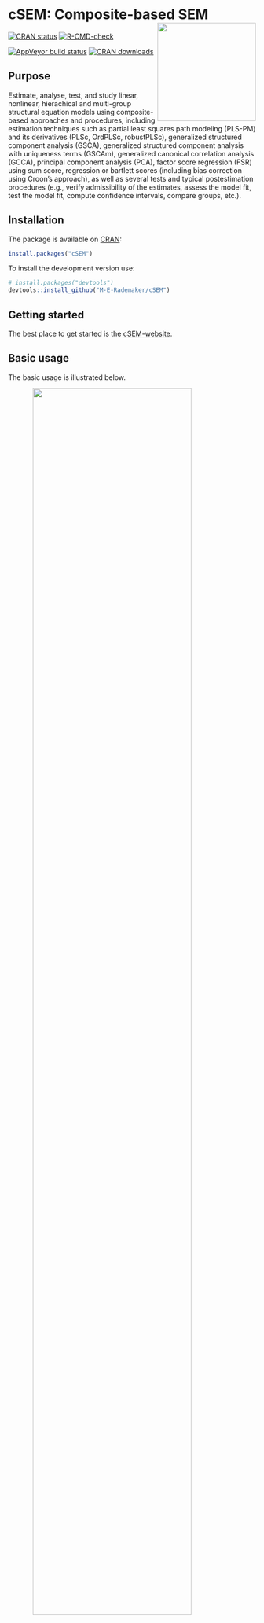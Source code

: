 
<!-- README.md is generated from README.Rmd. Please edit that file -->

# cSEM: Composite-based SEM <img src='man/figures/cSEMsticker.svg' align="right" height="200" /></a>

[![CRAN
status](https://www.r-pkg.org/badges/version/cSEM)](https://cran.r-project.org/package=cSEM)
[![R-CMD-check](https://github.com/M-E-Rademaker/cSEM/workflows/R-CMD-check/badge.svg)](https://github.com/M-E-Rademaker/cSEM/actions)
<!-- [![Build Status](https://travis-ci.com/M-E-Rademaker/cSEM.svg?branch=master)](https://travis-ci.com/M-E-Rademaker/cSEM) -->
[![AppVeyor build
status](https://ci.appveyor.com/api/projects/status/github/M-E-Rademaker/cSEM?branch=master&svg=true)](https://ci.appveyor.com/project/M-E-Rademaker/csem)
[![CRAN
downloads](https://cranlogs.r-pkg.org/badges/cSEM)](https://cran.r-project.org/package=cSEM)
<!-- WARNING: THIS IS WORK IN PROGRESS. BREAKING CHANGES TO THE API ARE VERY LIKELY.  -->
<!--          Use the package with caution and please report bugs to [the package developers](mailto:manuel.rademaker@uni-wuerzburg.de;f.schuberth@utwente.nl).  -->
<!--          The first stable relase will be version 0.0.1, most likely towards the end -->
<!--          of 2019. -->

## Purpose

Estimate, analyse, test, and study linear, nonlinear, hierachical and
multi-group structural equation models using composite-based approaches
and procedures, including estimation techniques such as partial least
squares path modeling (PLS-PM) and its derivatives (PLSc, OrdPLSc,
robustPLSc), generalized structured component analysis (GSCA),
generalized structured component analysis with uniqueness terms (GSCAm),
generalized canonical correlation analysis (GCCA), principal component
analysis (PCA), factor score regression (FSR) using sum score,
regression or bartlett scores (including bias correction using Croon’s
approach), as well as several tests and typical postestimation
procedures (e.g., verify admissibility of the estimates, assess the
model fit, test the model fit, compute confidence intervals, compare
groups, etc.).

## Installation

The package is available on [CRAN](https://cran.r-project.org/):

``` r
install.packages("cSEM")
```

To install the development version use:

``` r
# install.packages("devtools")
devtools::install_github("M-E-Rademaker/cSEM")
```

## Getting started

The best place to get started is the
[cSEM-website](https://m-e-rademaker.github.io/cSEM/).

<!-- ## Philosophy -->

<!-- - First and foremost: `cSEM` has a user-centered design!. "User-centered" mainly  -->

<!--   boils down to: `cSEM` is easy, i.e. intuitive to use by non-R experts!  -->

<!-- - Modern in a sense that the package integrates modern developments within  -->

<!--   the R community. This mainly includes ideas/recommendations/design choices that -->

<!--   fead into the packages of the [tidyverse](https://github.com/tidyverse/tidyverse). -->

<!-- - State of the art in a sense that we seek to quickly implement recent methodological -->

<!--   developments in composite-based SEM.  -->

## Basic usage

The basic usage is illustrated below.

<img src="man/figures/api.png" width="80%" style="display: block; margin: auto;" />

Usully, using `cSEM` is the same 3 step procedure:

> 1.  Pick a dataset and specify a model using [lavaan
>     syntax](http://lavaan.ugent.be/tutorial/syntax1.html)
> 2.  Use `csem()`
> 3.  Apply one of the postestimation functions listed below on the
>     resulting object.

## Postestimation functions

There are five major postestimation verbs, three test family functions
and four do-family of function:

  - `assess()` : assess the model using common quality criteria
  - `infer()` : calculate common inferencial quantities (e.g., standard
    errors, confidence intervals)
  - `predict()` : predict endogenous indicator values
  - `summarize()` : summarize the results
  - `verify()` : verify admissibility of the estimates

Tests are performed by using the test family of functions. Currently,
the following tests are implemented:

  - `testOMF()` : performs a test for overall model fit
  - `testMICOM()` : performs a test for composite measurement invariance
  - `testMGD()` : performs several tests to assess multi-group
    differences
  - `testHausman()` : performs the regression-based Hausman test to test
    for endogeneity

Other miscellaneous postestimation functions belong do the do-family of
functions. Currently, three do functions are implemented:

  - `doIPMA()`: performs an importance-performance matrix analysis
  - `doNonlinearEffectsAnalysis()`: performs a nonlinear effects
    analysis such as floodlight and surface analysis
  - `doRedundancyAnalysis()`: performs a redundancy analysis

All functions require a `cSEMResults` object.

## Example

Models are defined using [lavaan
syntax](http://lavaan.ugent.be/tutorial/syntax1.html) with some slight
modifications (see the [Specifying a
model](https://m-e-rademaker.github.io/cSEM/articles/cSEM.html#using-csem)
section on the [cSEM-website](https://m-e-rademaker.github.io/cSEM/)).
For illustration we use the build-in and well-known `satisfaction`
dataset.

``` r
require(cSEM)
    
## Note: The operator "<~" tells cSEM that the construct to its left is modelled
##       as a composite.
##       The operator "=~" tells cSEM that the construct to its left is modelled
##       as a common factor.
##       The operator "~" tells cSEM which are the dependent (left-hand side) and
##       independent variables (right-hand side).
    
model <- "
# Structural model
EXPE ~ IMAG
QUAL ~ EXPE
VAL  ~ EXPE + QUAL
SAT  ~ IMAG + EXPE + QUAL + VAL 
LOY  ~ IMAG + SAT

# Composite model
IMAG <~ imag1 + imag2 + imag3
EXPE <~ expe1 + expe2 + expe3 
QUAL <~ qual1 + qual2 + qual3 + qual4 + qual5
VAL  <~ val1  + val2  + val3

# Reflective measurement model
SAT  =~ sat1  + sat2  + sat3  + sat4
LOY  =~ loy1  + loy2  + loy3  + loy4
"
```

The estimation is conducted using the `csem()` function.

``` r
# Estimate using defaults
res <- csem(.data = satisfaction, .model = model)
res
```

    ## ________________________________________________________________________________
    ## ----------------------------------- Overview -----------------------------------
    ## 
    ## Estimation was successful.
    ## 
    ## The result is a list of class cSEMResults with list elements:
    ## 
    ##  - Estimates
    ##  - Information
    ## 
    ## To get an overview or help type:
    ## 
    ##  - ?cSEMResults
    ##  - str(<object-name>)
    ##  - listviewer::jsondedit(<object-name>, mode = 'view')
    ## 
    ## If you wish to access the list elements directly type e.g. 
    ## 
    ##  - <object-name>$Estimates
    ## 
    ## Available postestimation commands:
    ## 
    ##  - assess(<object-name>)
    ##  - infer(<object-name)
    ##  - predict(<object-name>)
    ##  - summarize(<object-name>)
    ##  - verify(<object-name>)
    ## ________________________________________________________________________________

This is equal to:

``` r
csem(
   .data                        = satisfaction,
   .model                       = model,
   .approach_cor_robust         = "none",
   .approach_nl                 = "sequential",
   .approach_paths              = "OLS",
   .approach_weights            = "PLS-PM",
   .conv_criterion              = "diff_absolute",
   .disattenuate                = TRUE,
   .dominant_indicators         = NULL,
   .estimate_structural         = TRUE,
   .id                          = NULL,
   .iter_max                    = 100,
   .normality                   = FALSE,
   .PLS_approach_cf             = "dist_squared_euclid",
   .PLS_ignore_structural_model = FALSE,
   .PLS_modes                   = NULL,
   .PLS_weight_scheme_inner     = "path",
   .reliabilities               = NULL,
   .starting_values             = NULL,
   .tolerance                   = 1e-05,
   .resample_method             = "none", 
   .resample_method2            = "none",
   .R                           = 499,
   .R2                          = 199,
   .handle_inadmissibles        = "drop",
   .user_funs                   = NULL,
   .eval_plan                   = "sequential",
   .seed                        = NULL,
   .sign_change_option          = "none"
    )
```

The result is always a named list of class `cSEMResults`.

To access list elements use `$`:

``` r
res$Estimates$Loading_estimates 
res$Information$Model
```

A useful tool to examine a list is the [listviewer
package](https://github.com/timelyportfolio/listviewer). If you are new
to `cSEM` this might be a good way to familiarize yourself with the
structure of a `cSEMResults` object.

``` r
listviewer::jsonedit(res, mode = "view") # requires the listviewer package.
```

Apply postestimation functions:

``` r
## Get a summary
summarize(res) 
```

    ## ________________________________________________________________________________
    ## ----------------------------------- Overview -----------------------------------
    ## 
    ##  General information:
    ##  ------------------------
    ##  Estimation status                = Ok
    ##  Number of observations           = 250
    ##  Weight estimator                 = PLS-PM
    ##  Inner weighting scheme           = "path"
    ##  Type of indicator correlation    = Pearson
    ##  Path model estimator             = OLS
    ##  Second-order approach            = NA
    ##  Type of path model               = Linear
    ##  Disattenuated                    = Yes (PLSc)
    ## 
    ##  Construct details:
    ##  ------------------
    ##  Name  Modeled as     Order         Mode      
    ## 
    ##  IMAG  Composite      First order   "modeB"   
    ##  EXPE  Composite      First order   "modeB"   
    ##  QUAL  Composite      First order   "modeB"   
    ##  VAL   Composite      First order   "modeB"   
    ##  SAT   Common factor  First order   "modeA"   
    ##  LOY   Common factor  First order   "modeA"   
    ## 
    ## ----------------------------------- Estimates ----------------------------------
    ## 
    ## Estimated path coefficients:
    ## ============================
    ##   Path           Estimate  Std. error   t-stat.   p-value
    ##   EXPE ~ IMAG      0.4714          NA        NA        NA
    ##   QUAL ~ EXPE      0.8344          NA        NA        NA
    ##   VAL ~ EXPE       0.0457          NA        NA        NA
    ##   VAL ~ QUAL       0.7013          NA        NA        NA
    ##   SAT ~ IMAG       0.2450          NA        NA        NA
    ##   SAT ~ EXPE      -0.0172          NA        NA        NA
    ##   SAT ~ QUAL       0.2215          NA        NA        NA
    ##   SAT ~ VAL        0.5270          NA        NA        NA
    ##   LOY ~ IMAG       0.1819          NA        NA        NA
    ##   LOY ~ SAT        0.6283          NA        NA        NA
    ## 
    ## Estimated loadings:
    ## ===================
    ##   Loading          Estimate  Std. error   t-stat.   p-value
    ##   IMAG =~ imag1      0.6306          NA        NA        NA
    ##   IMAG =~ imag2      0.9246          NA        NA        NA
    ##   IMAG =~ imag3      0.9577          NA        NA        NA
    ##   EXPE =~ expe1      0.7525          NA        NA        NA
    ##   EXPE =~ expe2      0.9348          NA        NA        NA
    ##   EXPE =~ expe3      0.7295          NA        NA        NA
    ##   QUAL =~ qual1      0.7861          NA        NA        NA
    ##   QUAL =~ qual2      0.9244          NA        NA        NA
    ##   QUAL =~ qual3      0.7560          NA        NA        NA
    ##   QUAL =~ qual4      0.7632          NA        NA        NA
    ##   QUAL =~ qual5      0.7834          NA        NA        NA
    ##   VAL =~ val1        0.9518          NA        NA        NA
    ##   VAL =~ val2        0.8056          NA        NA        NA
    ##   VAL =~ val3        0.6763          NA        NA        NA
    ##   SAT =~ sat1        0.9243          NA        NA        NA
    ##   SAT =~ sat2        0.8813          NA        NA        NA
    ##   SAT =~ sat3        0.7127          NA        NA        NA
    ##   SAT =~ sat4        0.7756          NA        NA        NA
    ##   LOY =~ loy1        0.9097          NA        NA        NA
    ##   LOY =~ loy2        0.5775          NA        NA        NA
    ##   LOY =~ loy3        0.9043          NA        NA        NA
    ##   LOY =~ loy4        0.4917          NA        NA        NA
    ## 
    ## Estimated weights:
    ## ==================
    ##   Weight           Estimate  Std. error   t-stat.   p-value
    ##   IMAG <~ imag1      0.0156          NA        NA        NA
    ##   IMAG <~ imag2      0.4473          NA        NA        NA
    ##   IMAG <~ imag3      0.6020          NA        NA        NA
    ##   EXPE <~ expe1      0.2946          NA        NA        NA
    ##   EXPE <~ expe2      0.6473          NA        NA        NA
    ##   EXPE <~ expe3      0.2374          NA        NA        NA
    ##   QUAL <~ qual1      0.2370          NA        NA        NA
    ##   QUAL <~ qual2      0.4712          NA        NA        NA
    ##   QUAL <~ qual3      0.1831          NA        NA        NA
    ##   QUAL <~ qual4      0.1037          NA        NA        NA
    ##   QUAL <~ qual5      0.2049          NA        NA        NA
    ##   VAL <~ val1        0.7163          NA        NA        NA
    ##   VAL <~ val2        0.2202          NA        NA        NA
    ##   VAL <~ val3        0.2082          NA        NA        NA
    ##   SAT <~ sat1        0.3209          NA        NA        NA
    ##   SAT <~ sat2        0.3059          NA        NA        NA
    ##   SAT <~ sat3        0.2474          NA        NA        NA
    ##   SAT <~ sat4        0.2692          NA        NA        NA
    ##   LOY <~ loy1        0.3834          NA        NA        NA
    ##   LOY <~ loy2        0.2434          NA        NA        NA
    ##   LOY <~ loy3        0.3812          NA        NA        NA
    ##   LOY <~ loy4        0.2073          NA        NA        NA
    ## 
    ## Estimated indicator correlations:
    ## =================================
    ##   Correlation       Estimate  Std. error   t-stat.   p-value
    ##   imag1 ~~ imag2      0.6437          NA        NA        NA
    ##   imag1 ~~ imag3      0.5433          NA        NA        NA
    ##   imag2 ~~ imag3      0.7761          NA        NA        NA
    ##   expe1 ~~ expe2      0.5353          NA        NA        NA
    ##   expe1 ~~ expe3      0.4694          NA        NA        NA
    ##   expe2 ~~ expe3      0.5467          NA        NA        NA
    ##   qual1 ~~ qual2      0.6053          NA        NA        NA
    ##   qual1 ~~ qual3      0.5406          NA        NA        NA
    ##   qual1 ~~ qual4      0.5662          NA        NA        NA
    ##   qual1 ~~ qual5      0.5180          NA        NA        NA
    ##   qual2 ~~ qual3      0.6187          NA        NA        NA
    ##   qual2 ~~ qual4      0.6517          NA        NA        NA
    ##   qual2 ~~ qual5      0.6291          NA        NA        NA
    ##   qual3 ~~ qual4      0.4752          NA        NA        NA
    ##   qual3 ~~ qual5      0.5074          NA        NA        NA
    ##   qual4 ~~ qual5      0.6402          NA        NA        NA
    ##   val1 ~~ val2        0.6344          NA        NA        NA
    ##   val1 ~~ val3        0.4602          NA        NA        NA
    ##   val2 ~~ val3        0.6288          NA        NA        NA
    ## 
    ## ------------------------------------ Effects -----------------------------------
    ## 
    ## Estimated total effects:
    ## ========================
    ##   Total effect    Estimate  Std. error   t-stat.   p-value
    ##   EXPE ~ IMAG       0.4714          NA        NA        NA
    ##   QUAL ~ IMAG       0.3933          NA        NA        NA
    ##   QUAL ~ EXPE       0.8344          NA        NA        NA
    ##   VAL ~ IMAG        0.2974          NA        NA        NA
    ##   VAL ~ EXPE        0.6309          NA        NA        NA
    ##   VAL ~ QUAL        0.7013          NA        NA        NA
    ##   SAT ~ IMAG        0.4807          NA        NA        NA
    ##   SAT ~ EXPE        0.5001          NA        NA        NA
    ##   SAT ~ QUAL        0.5911          NA        NA        NA
    ##   SAT ~ VAL         0.5270          NA        NA        NA
    ##   LOY ~ IMAG        0.4840          NA        NA        NA
    ##   LOY ~ EXPE        0.3142          NA        NA        NA
    ##   LOY ~ QUAL        0.3714          NA        NA        NA
    ##   LOY ~ VAL         0.3311          NA        NA        NA
    ##   LOY ~ SAT         0.6283          NA        NA        NA
    ## 
    ## Estimated indirect effects:
    ## ===========================
    ##   Indirect effect    Estimate  Std. error   t-stat.   p-value
    ##   QUAL ~ IMAG          0.3933          NA        NA        NA
    ##   VAL ~ IMAG           0.2974          NA        NA        NA
    ##   VAL ~ EXPE           0.5852          NA        NA        NA
    ##   SAT ~ IMAG           0.2357          NA        NA        NA
    ##   SAT ~ EXPE           0.5173          NA        NA        NA
    ##   SAT ~ QUAL           0.3696          NA        NA        NA
    ##   LOY ~ IMAG           0.3020          NA        NA        NA
    ##   LOY ~ EXPE           0.3142          NA        NA        NA
    ##   LOY ~ QUAL           0.3714          NA        NA        NA
    ##   LOY ~ VAL            0.3311          NA        NA        NA
    ## ________________________________________________________________________________

``` r
## Verify admissibility of the results
verify(res) 
```

    ## ________________________________________________________________________________
    ## 
    ## Verify admissibility:
    ## 
    ##   admissible
    ## 
    ## Details:
    ## 
    ##   Code   Status    Description
    ##   1      ok        Convergence achieved                                   
    ##   2      ok        All absolute standardized loading estimates <= 1       
    ##   3      ok        Construct VCV is positive semi-definite                
    ##   4      ok        All reliability estimates <= 1                         
    ##   5      ok        Model-implied indicator VCV is positive semi-definite  
    ## ________________________________________________________________________________

``` r
## Test overall model fit
testOMF(res)
```

    ## ________________________________________________________________________________
    ## --------- Test for overall model fit based on Beran & Srivastava (1985) --------
    ## 
    ## Null hypothesis:
    ## 
    ##                                           +------------------------------------------------------------------+
    ##                                           |                                                                  |
    ##                                           |   H0: The model-implied indicator covariance matrix equals the   |
    ##                                           |   population indicator covariance matrix.                        |
    ##                                           |                                                                  |
    ##                                           +------------------------------------------------------------------+
    ## 
    ## Test statistic and critical value: 
    ## 
    ##                                      Critical value
    ##  Distance measure    Test statistic    95%   
    ##  dG                      0.6493      0.3320  
    ##  SRMR                    0.0940      0.0536  
    ##  dL                      2.2340      0.7260  
    ##  dML                     2.9219      1.6613  
    ##  
    ## 
    ## Decision: 
    ## 
    ##                          Significance level
    ##  Distance measure          95%   
    ##  dG                      reject  
    ##  SRMR                    reject  
    ##  dL                      reject  
    ##  dML                     reject  
    ##  
    ## Additional information:
    ## 
    ##  Out of 499 bootstrap replications 478 are admissible.
    ##  See ?verify() for what constitutes an inadmissible result.
    ## 
    ##  The seed used was: -6378864
    ## ________________________________________________________________________________

``` r
## Assess the model
assess(res)
```

    ## ________________________________________________________________________________
    ## 
    ##  Construct        AVE           R2          R2_adj    
    ##  SAT            0.6851        0.7624        0.7585    
    ##  LOY            0.5552        0.5868        0.5834    
    ##  EXPE             NA          0.2222        0.2190    
    ##  QUAL             NA          0.6963        0.6951    
    ##  VAL              NA          0.5474        0.5438    
    ## 
    ## -------------- Common (internal consistency) reliability estimates -------------
    ## 
    ##  Construct Cronbachs_alpha   Joereskogs_rho   Dijkstra-Henselers_rho_A 
    ##  SAT        0.8940           0.8960                0.9051          
    ##  LOY        0.8194           0.8237                0.8761          
    ## 
    ## ----------- Alternative (internal consistency) reliability estimates -----------
    ## 
    ##  Construct       RhoC         RhoC_mm    RhoC_weighted
    ##  SAT            0.8960        0.8938        0.9051    
    ##  LOY            0.8237        0.8011        0.8761    
    ## 
    ##  Construct  RhoC_weighted_mm     RhoT      RhoT_weighted
    ##  SAT            0.9051        0.8940        0.8869    
    ##  LOY            0.8761        0.8194        0.7850    
    ## 
    ## --------------------------- Distance and fit measures --------------------------
    ## 
    ##  Geodesic distance           = 0.6493432
    ##  Squared Euclidian distance  = 2.23402
    ##  ML distance                 = 2.921932
    ## 
    ##  Chi_square     = 727.5611
    ##  Chi_square_df  = 3.954137
    ##  CFI            = 0.8598825
    ##  CN             = 75.14588
    ##  GFI            = 0.7280612
    ##  IFI            = 0.8615598
    ##  NFI            = 0.8229918
    ##  NNFI           = 0.8240917
    ##  RMSEA          = 0.108922
    ##  RMS_theta      = 0.05069299
    ##  SRMR           = 0.09396871
    ## 
    ##  Degrees of freedom    = 184
    ## 
    ## --------------------------- Model selection criteria ---------------------------
    ## 
    ##  Construct        AIC          AICc          AICu     
    ##  EXPE          -59.8152      192.2824      -57.8072   
    ##  QUAL          -294.9343     -42.8367      -292.9263  
    ##  VAL           -193.2127      58.9506      -190.1945  
    ##  SAT           -350.2874     -97.9418      -345.2368  
    ##  LOY           -215.9322      36.2311      -212.9141  
    ## 
    ##  Construct        BIC           FPE           GM      
    ##  EXPE          -52.7723       0.7872       259.8087   
    ##  QUAL          -287.8914      0.3074       271.8568   
    ##  VAL           -182.6483      0.4617       312.7010   
    ##  SAT           -332.6801      0.2463       278.2973   
    ##  LOY           -205.3678      0.4216       291.0665   
    ## 
    ##  Construct        HQ            HQc       Mallows_Cp  
    ##  EXPE          -56.9806      -56.8695       2.7658    
    ##  QUAL          -292.0997     -291.9886      14.8139   
    ##  VAL           -188.9608     -188.7516      52.1366   
    ##  SAT           -343.2010     -342.7088      10.6900   
    ##  LOY           -211.6804     -211.4711      30.5022   
    ## 
    ## ----------------------- Variance inflation factors (VIFs) ----------------------
    ## 
    ##   Dependent construct: 'VAL'
    ## 
    ##  Independent construct    VIF value 
    ##  EXPE                      3.2928   
    ##  QUAL                      3.2928   
    ## 
    ##   Dependent construct: 'SAT'
    ## 
    ##  Independent construct    VIF value 
    ##  EXPE                      3.2985   
    ##  QUAL                      4.4151   
    ##  IMAG                      1.7280   
    ##  VAL                       2.6726   
    ## 
    ##   Dependent construct: 'LOY'
    ## 
    ##  Independent construct    VIF value 
    ##  IMAG                      1.9345   
    ##  SAT                       1.9345   
    ## 
    ## ------------ Variance inflation factors (VIFs) for modeB constructs ------------
    ## 
    ##   Construct: 'IMAG'
    ## 
    ##  Weight    VIF value 
    ##  imag1      2.8359   
    ##  imag2      5.5535   
    ##  imag3      4.5088   
    ## 
    ##   Construct: 'EXPE'
    ## 
    ##  Weight    VIF value 
    ##  expe1      2.3551   
    ##  expe2      2.7116   
    ##  expe3      2.4116   
    ## 
    ##   Construct: 'QUAL'
    ## 
    ##  Weight    VIF value 
    ##  qual1      3.0835   
    ##  qual2      4.4376   
    ##  qual3      2.9575   
    ##  qual4      3.7341   
    ##  qual5      3.4566   
    ## 
    ##   Construct: 'VAL'
    ## 
    ##  Weight    VIF value 
    ##  val1       2.7725   
    ##  val2       3.8349   
    ##  val3       2.7307   
    ## 
    ## -------------------------- Effect sizes (Cohen's f^2) --------------------------
    ## 
    ##   Dependent construct: 'EXPE'
    ## 
    ##  Independent construct       f^2    
    ##  IMAG                      0.2856   
    ## 
    ##   Dependent construct: 'QUAL'
    ## 
    ##  Independent construct       f^2    
    ##  EXPE                      2.2928   
    ## 
    ##   Dependent construct: 'VAL'
    ## 
    ##  Independent construct       f^2    
    ##  EXPE                      0.0014   
    ##  QUAL                      0.3301   
    ## 
    ##   Dependent construct: 'SAT'
    ## 
    ##  Independent construct       f^2    
    ##  IMAG                      0.1462   
    ##  EXPE                      0.0004   
    ##  QUAL                      0.0468   
    ##  VAL                       0.4373   
    ## 
    ##   Dependent construct: 'LOY'
    ## 
    ##  Independent construct       f^2    
    ##  IMAG                      0.0414   
    ##  SAT                       0.4938   
    ## 
    ## ------------------------------ Validity assessment -----------------------------
    ## 
    ##  Heterotrait-monotrait ratio of correlations matrix (HTMT matrix)
    ## 
    ##           SAT LOY
    ## SAT 1.0000000   0
    ## LOY 0.7432489   1
    ## 
    ## 
    ##  Fornell-Larcker matrix
    ## 
    ##           SAT       LOY
    ## SAT 0.6851491 0.5696460
    ## LOY 0.5696460 0.5551718
    ## 
    ## 
    ## ------------------------------------ Effects -----------------------------------
    ## 
    ## Estimated total effects:
    ## ========================
    ##   Total effect    Estimate  Std. error   t-stat.   p-value
    ##   EXPE ~ IMAG       0.4714          NA        NA        NA
    ##   QUAL ~ IMAG       0.3933          NA        NA        NA
    ##   QUAL ~ EXPE       0.8344          NA        NA        NA
    ##   VAL ~ IMAG        0.2974          NA        NA        NA
    ##   VAL ~ EXPE        0.6309          NA        NA        NA
    ##   VAL ~ QUAL        0.7013          NA        NA        NA
    ##   SAT ~ IMAG        0.4807          NA        NA        NA
    ##   SAT ~ EXPE        0.5001          NA        NA        NA
    ##   SAT ~ QUAL        0.5911          NA        NA        NA
    ##   SAT ~ VAL         0.5270          NA        NA        NA
    ##   LOY ~ IMAG        0.4840          NA        NA        NA
    ##   LOY ~ EXPE        0.3142          NA        NA        NA
    ##   LOY ~ QUAL        0.3714          NA        NA        NA
    ##   LOY ~ VAL         0.3311          NA        NA        NA
    ##   LOY ~ SAT         0.6283          NA        NA        NA
    ## 
    ## Estimated indirect effects:
    ## ===========================
    ##   Indirect effect    Estimate  Std. error   t-stat.   p-value
    ##   QUAL ~ IMAG          0.3933          NA        NA        NA
    ##   VAL ~ IMAG           0.2974          NA        NA        NA
    ##   VAL ~ EXPE           0.5852          NA        NA        NA
    ##   SAT ~ IMAG           0.2357          NA        NA        NA
    ##   SAT ~ EXPE           0.5173          NA        NA        NA
    ##   SAT ~ QUAL           0.3696          NA        NA        NA
    ##   LOY ~ IMAG           0.3020          NA        NA        NA
    ##   LOY ~ EXPE           0.3142          NA        NA        NA
    ##   LOY ~ QUAL           0.3714          NA        NA        NA
    ##   LOY ~ VAL            0.3311          NA        NA        NA
    ## ________________________________________________________________________________

``` r
## Predict indicator scores of endogenous constructs
predict(res)
```

    ## ________________________________________________________________________________
    ## ----------------------------------- Overview -----------------------------------
    ## 
    ##  Number of obs. training          = 225
    ##  Number of obs. test              = 25
    ##  Number of cv folds               = 10
    ##  Number of repetitions            = 10
    ##  Handle inadmissibles             = stop
    ##  Target                           = 'PLS-PM'
    ##  Benchmark                        = 'lm'
    ## 
    ## ------------------------------ Prediction metrics ------------------------------
    ## 
    ## 
    ##   Name      MAE target  MAE benchmark  RMSE target RMSE benchmark   Q2_predict
    ##   expe1         1.4541         1.5699       1.9046         2.0963       0.0575
    ##   expe2         1.4111         1.4787       1.9311         2.0298       0.2016
    ##   expe3         1.6333         1.7291       2.1274         2.2233       0.1237
    ##   qual1         1.4749         1.5464       1.9269         2.0642       0.1175
    ##   qual2         1.5790         1.5414       2.0373         2.0625       0.2189
    ##   qual3         1.7307         1.7317       2.2215         2.2863       0.1196
    ##   qual4         1.2331         1.1955       1.5940         1.6279       0.2353
    ##   qual5         1.5056         1.5058       1.9353         1.9613       0.1973
    ##   val1          1.4435         1.3614       1.8674         1.7648       0.2503
    ##   val2          1.2230         1.2073       1.6443         1.7136       0.1762
    ##   val3          1.4804         1.3812       1.9675         1.9365       0.1495
    ##   sat1          1.2471         1.2347       1.6455         1.6197       0.3392
    ##   sat2          1.2308         1.1989       1.6404         1.6300       0.3089
    ##   sat3          1.3403         1.2760       1.6725         1.7210       0.2110
    ##   sat4          1.3177         1.2602       1.6673         1.6326       0.2761
    ##   loy1          1.6896         1.6570       2.2298         2.2264       0.2697
    ##   loy2          1.4859         1.4707       1.9120         1.9776       0.1306
    ##   loy3          1.7014         1.6687       2.2785         2.2734       0.2705
    ##   loy4          1.6868         1.6677       2.1750         2.2994       0.0870
    ## ________________________________________________________________________________

#### Resampling and Inference

By default no inferential quantities are calculated since most
composite-based estimators have no closed-form expressions for standard
errors. Resampling is used instead. `cSEM` mostly relies on the
`bootstrap` procedure (although `jackknife` is implemented as well) to
estimate standard errors, test statistics, and critical quantiles.

`cSEM` offers two ways to compute resamples:

1.  Setting `.resample_method` in `csem()` to `"jackkinfe"` or
    `"bootstrap"` and subsequently using postestimation functions
    `summarize()` or `infer()`.
2.  The same result is achieved by passing a `cSEMResults` object to
    `resamplecSEMResults()` and subsequently using postestimation
    functions `summarize()` or `infer()`.

<!-- end list -->

``` r
# Setting `.resample_method`
b1 <- csem(.data = satisfaction, .model = model, .resample_method = "bootstrap")
# Using resamplecSEMResults()
b2 <- resamplecSEMResults(res)
```

Now `summarize()` shows inferencial quantities as well:

``` r
summarize(b1)
```

    ## ________________________________________________________________________________
    ## ----------------------------------- Overview -----------------------------------
    ## 
    ##  General information:
    ##  ------------------------
    ##  Estimation status                = Ok
    ##  Number of observations           = 250
    ##  Weight estimator                 = PLS-PM
    ##  Inner weighting scheme           = "path"
    ##  Type of indicator correlation    = Pearson
    ##  Path model estimator             = OLS
    ##  Second-order approach            = NA
    ##  Type of path model               = Linear
    ##  Disattenuated                    = Yes (PLSc)
    ## 
    ##  Resample information:
    ##  ---------------------
    ##  Resample method                  = "bootstrap"
    ##  Number of resamples              = 499
    ##  Number of admissible results     = 481
    ##  Approach to handle inadmissibles = "drop"
    ##  Sign change option               = "none"
    ##  Random seed                      = -2137598003
    ## 
    ##  Construct details:
    ##  ------------------
    ##  Name  Modeled as     Order         Mode      
    ## 
    ##  IMAG  Composite      First order   "modeB"   
    ##  EXPE  Composite      First order   "modeB"   
    ##  QUAL  Composite      First order   "modeB"   
    ##  VAL   Composite      First order   "modeB"   
    ##  SAT   Common factor  First order   "modeA"   
    ##  LOY   Common factor  First order   "modeA"   
    ## 
    ## ----------------------------------- Estimates ----------------------------------
    ## 
    ## Estimated path coefficients:
    ## ============================
    ##                                                              CI_percentile   
    ##   Path           Estimate  Std. error   t-stat.   p-value         95%        
    ##   EXPE ~ IMAG      0.4714      0.0657    7.1795    0.0000 [ 0.3414; 0.5963 ] 
    ##   QUAL ~ EXPE      0.8344      0.0219   38.0309    0.0000 [ 0.7892; 0.8725 ] 
    ##   VAL ~ EXPE       0.0457      0.0854    0.5352    0.5925 [-0.1109; 0.2232 ] 
    ##   VAL ~ QUAL       0.7013      0.0837    8.3837    0.0000 [ 0.5351; 0.8523 ] 
    ##   SAT ~ IMAG       0.2450      0.0531    4.6125    0.0000 [ 0.1426; 0.3407 ] 
    ##   SAT ~ EXPE      -0.0172      0.0756   -0.2278    0.8198 [-0.1492; 0.1310 ] 
    ##   SAT ~ QUAL       0.2215      0.1074    2.0623    0.0392 [ 0.0254; 0.4443 ] 
    ##   SAT ~ VAL        0.5270      0.0860    6.1252    0.0000 [ 0.3518; 0.6828 ] 
    ##   LOY ~ IMAG       0.1819      0.0800    2.2733    0.0230 [ 0.0282; 0.3496 ] 
    ##   LOY ~ SAT        0.6283      0.0820    7.6647    0.0000 [ 0.4710; 0.7971 ] 
    ## 
    ## Estimated loadings:
    ## ===================
    ##                                                                CI_percentile   
    ##   Loading          Estimate  Std. error   t-stat.   p-value         95%        
    ##   IMAG =~ imag1      0.6306      0.0988    6.3813    0.0000 [ 0.4362; 0.8219 ] 
    ##   IMAG =~ imag2      0.9246      0.0393   23.4984    0.0000 [ 0.8215; 0.9739 ] 
    ##   IMAG =~ imag3      0.9577      0.0294   32.5363    0.0000 [ 0.8822; 0.9927 ] 
    ##   EXPE =~ expe1      0.7525      0.0734   10.2506    0.0000 [ 0.6055; 0.8759 ] 
    ##   EXPE =~ expe2      0.9348      0.0285   32.7604    0.0000 [ 0.8605; 0.9723 ] 
    ##   EXPE =~ expe3      0.7295      0.0712   10.2463    0.0000 [ 0.5746; 0.8432 ] 
    ##   QUAL =~ qual1      0.7861      0.0630   12.4741    0.0000 [ 0.6455; 0.8897 ] 
    ##   QUAL =~ qual2      0.9244      0.0236   39.1187    0.0000 [ 0.8682; 0.9579 ] 
    ##   QUAL =~ qual3      0.7560      0.0612   12.3534    0.0000 [ 0.6207; 0.8555 ] 
    ##   QUAL =~ qual4      0.7632      0.0551   13.8438    0.0000 [ 0.6383; 0.8569 ] 
    ##   QUAL =~ qual5      0.7834      0.0432   18.1246    0.0000 [ 0.6904; 0.8553 ] 
    ##   VAL =~ val1        0.9518      0.0233   40.9183    0.0000 [ 0.8968; 0.9822 ] 
    ##   VAL =~ val2        0.8056      0.0602   13.3868    0.0000 [ 0.6718; 0.9080 ] 
    ##   VAL =~ val3        0.6763      0.0703    9.6147    0.0000 [ 0.5250; 0.7973 ] 
    ##   SAT =~ sat1        0.9243      0.0235   39.3340    0.0000 [ 0.8772; 0.9630 ] 
    ##   SAT =~ sat2        0.8813      0.0279   31.5950    0.0000 [ 0.8231; 0.9312 ] 
    ##   SAT =~ sat3        0.7127      0.0511   13.9539    0.0000 [ 0.6180; 0.8169 ] 
    ##   SAT =~ sat4        0.7756      0.0504   15.3912    0.0000 [ 0.6674; 0.8664 ] 
    ##   LOY =~ loy1        0.9097      0.0510   17.8265    0.0000 [ 0.7813; 0.9850 ] 
    ##   LOY =~ loy2        0.5775      0.0856    6.7434    0.0000 [ 0.4092; 0.7319 ] 
    ##   LOY =~ loy3        0.9043      0.0417   21.7007    0.0000 [ 0.8102; 0.9764 ] 
    ##   LOY =~ loy4        0.4917      0.0995    4.9407    0.0000 [ 0.2885; 0.6582 ] 
    ## 
    ## Estimated weights:
    ## ==================
    ##                                                                CI_percentile   
    ##   Weight           Estimate  Std. error   t-stat.   p-value         95%        
    ##   IMAG <~ imag1      0.0156      0.1246    0.1256    0.9001 [-0.1990; 0.2763 ] 
    ##   IMAG <~ imag2      0.4473      0.1508    2.9666    0.0030 [ 0.1293; 0.7219 ] 
    ##   IMAG <~ imag3      0.6020      0.1400    4.2995    0.0000 [ 0.3106; 0.8665 ] 
    ##   EXPE <~ expe1      0.2946      0.1154    2.5529    0.0107 [ 0.0801; 0.5236 ] 
    ##   EXPE <~ expe2      0.6473      0.0874    7.4034    0.0000 [ 0.4540; 0.7837 ] 
    ##   EXPE <~ expe3      0.2374      0.0948    2.5046    0.0123 [ 0.0505; 0.4159 ] 
    ##   QUAL <~ qual1      0.2370      0.0910    2.6042    0.0092 [ 0.0790; 0.4271 ] 
    ##   QUAL <~ qual2      0.4712      0.0814    5.7864    0.0000 [ 0.3004; 0.6094 ] 
    ##   QUAL <~ qual3      0.1831      0.0840    2.1797    0.0293 [ 0.0087; 0.3433 ] 
    ##   QUAL <~ qual4      0.1037      0.0623    1.6656    0.0958 [-0.0145; 0.2259 ] 
    ##   QUAL <~ qual5      0.2049      0.0609    3.3655    0.0008 [ 0.0739; 0.3165 ] 
    ##   VAL <~ val1        0.7163      0.0924    7.7497    0.0000 [ 0.5042; 0.8647 ] 
    ##   VAL <~ val2        0.2202      0.0879    2.5061    0.0122 [ 0.0705; 0.3988 ] 
    ##   VAL <~ val3        0.2082      0.0610    3.4137    0.0006 [ 0.0734; 0.3142 ] 
    ##   SAT <~ sat1        0.3209      0.0151   21.2601    0.0000 [ 0.2923; 0.3500 ] 
    ##   SAT <~ sat2        0.3059      0.0134   22.9075    0.0000 [ 0.2836; 0.3379 ] 
    ##   SAT <~ sat3        0.2474      0.0106   23.3086    0.0000 [ 0.2266; 0.2672 ] 
    ##   SAT <~ sat4        0.2692      0.0123   21.8760    0.0000 [ 0.2472; 0.2939 ] 
    ##   LOY <~ loy1        0.3834      0.0274   13.9728    0.0000 [ 0.3275; 0.4350 ] 
    ##   LOY <~ loy2        0.2434      0.0290    8.4009    0.0000 [ 0.1838; 0.2955 ] 
    ##   LOY <~ loy3        0.3812      0.0272   14.0070    0.0000 [ 0.3331; 0.4314 ] 
    ##   LOY <~ loy4        0.2073      0.0375    5.5243    0.0000 [ 0.1332; 0.2717 ] 
    ## 
    ## Estimated indicator correlations:
    ## =================================
    ##                                                                 CI_percentile   
    ##   Correlation       Estimate  Std. error   t-stat.   p-value         95%        
    ##   imag1 ~~ imag2      0.6437      0.0623   10.3261    0.0000 [ 0.5168; 0.7605 ] 
    ##   imag1 ~~ imag3      0.5433      0.0682    7.9616    0.0000 [ 0.4112; 0.6747 ] 
    ##   imag2 ~~ imag3      0.7761      0.0397   19.5411    0.0000 [ 0.6920; 0.8426 ] 
    ##   expe1 ~~ expe2      0.5353      0.0564    9.4873    0.0000 [ 0.4279; 0.6493 ] 
    ##   expe1 ~~ expe3      0.4694      0.0562    8.3464    0.0000 [ 0.3581; 0.5759 ] 
    ##   expe2 ~~ expe3      0.5467      0.0582    9.3954    0.0000 [ 0.4305; 0.6539 ] 
    ##   qual1 ~~ qual2      0.6053      0.0530   11.4181    0.0000 [ 0.5087; 0.7034 ] 
    ##   qual1 ~~ qual3      0.5406      0.0601    8.9958    0.0000 [ 0.4212; 0.6507 ] 
    ##   qual1 ~~ qual4      0.5662      0.0672    8.4311    0.0000 [ 0.4386; 0.6888 ] 
    ##   qual1 ~~ qual5      0.5180      0.0650    7.9693    0.0000 [ 0.3937; 0.6456 ] 
    ##   qual2 ~~ qual3      0.6187      0.0551   11.2205    0.0000 [ 0.5130; 0.7162 ] 
    ##   qual2 ~~ qual4      0.6517      0.0612   10.6442    0.0000 [ 0.5299; 0.7575 ] 
    ##   qual2 ~~ qual5      0.6291      0.0561   11.2219    0.0000 [ 0.5163; 0.7307 ] 
    ##   qual3 ~~ qual4      0.4752      0.0630    7.5466    0.0000 [ 0.3467; 0.5926 ] 
    ##   qual3 ~~ qual5      0.5074      0.0582    8.7201    0.0000 [ 0.3931; 0.6129 ] 
    ##   qual4 ~~ qual5      0.6402      0.0546   11.7173    0.0000 [ 0.5197; 0.7346 ] 
    ##   val1 ~~ val2        0.6344      0.0551   11.5234    0.0000 [ 0.5265; 0.7311 ] 
    ##   val1 ~~ val3        0.4602      0.0696    6.6095    0.0000 [ 0.3178; 0.5869 ] 
    ##   val2 ~~ val3        0.6288      0.0629    9.9917    0.0000 [ 0.5023; 0.7478 ] 
    ## 
    ## ------------------------------------ Effects -----------------------------------
    ## 
    ## Estimated total effects:
    ## ========================
    ##                                                               CI_percentile   
    ##   Total effect    Estimate  Std. error   t-stat.   p-value         95%        
    ##   EXPE ~ IMAG       0.4714      0.0657    7.1795    0.0000 [ 0.3414; 0.5963 ] 
    ##   QUAL ~ IMAG       0.3933      0.0605    6.5012    0.0000 [ 0.2781; 0.5139 ] 
    ##   QUAL ~ EXPE       0.8344      0.0219   38.0309    0.0000 [ 0.7892; 0.8725 ] 
    ##   VAL ~ IMAG        0.2974      0.0605    4.9189    0.0000 [ 0.1907; 0.4226 ] 
    ##   VAL ~ EXPE        0.6309      0.0514   12.2840    0.0000 [ 0.5281; 0.7283 ] 
    ##   VAL ~ QUAL        0.7013      0.0837    8.3837    0.0000 [ 0.5351; 0.8523 ] 
    ##   SAT ~ IMAG        0.4807      0.0675    7.1193    0.0000 [ 0.3442; 0.6118 ] 
    ##   SAT ~ EXPE        0.5001      0.0572    8.7385    0.0000 [ 0.3813; 0.6086 ] 
    ##   SAT ~ QUAL        0.5911      0.1007    5.8691    0.0000 [ 0.3900; 0.7777 ] 
    ##   SAT ~ VAL         0.5270      0.0860    6.1252    0.0000 [ 0.3518; 0.6828 ] 
    ##   LOY ~ IMAG        0.4840      0.0677    7.1506    0.0000 [ 0.3625; 0.6170 ] 
    ##   LOY ~ EXPE        0.3142      0.0550    5.7121    0.0000 [ 0.2178; 0.4426 ] 
    ##   LOY ~ QUAL        0.3714      0.0891    4.1684    0.0000 [ 0.2240; 0.5819 ] 
    ##   LOY ~ VAL         0.3311      0.0737    4.4927    0.0000 [ 0.1984; 0.4862 ] 
    ##   LOY ~ SAT         0.6283      0.0820    7.6647    0.0000 [ 0.4710; 0.7971 ] 
    ## 
    ## Estimated indirect effects:
    ## ===========================
    ##                                                                  CI_percentile   
    ##   Indirect effect    Estimate  Std. error   t-stat.   p-value         95%        
    ##   QUAL ~ IMAG          0.3933      0.0605    6.5012    0.0000 [ 0.2781; 0.5139 ] 
    ##   VAL ~ IMAG           0.2974      0.0605    4.9189    0.0000 [ 0.1907; 0.4226 ] 
    ##   VAL ~ EXPE           0.5852      0.0717    8.1593    0.0000 [ 0.4358; 0.7077 ] 
    ##   SAT ~ IMAG           0.2357      0.0492    4.7932    0.0000 [ 0.1449; 0.3359 ] 
    ##   SAT ~ EXPE           0.5173      0.0704    7.3469    0.0000 [ 0.3911; 0.6698 ] 
    ##   SAT ~ QUAL           0.3696      0.0612    6.0395    0.0000 [ 0.2452; 0.4883 ] 
    ##   LOY ~ IMAG           0.3020      0.0559    5.4058    0.0000 [ 0.2035; 0.4243 ] 
    ##   LOY ~ EXPE           0.3142      0.0550    5.7121    0.0000 [ 0.2178; 0.4426 ] 
    ##   LOY ~ QUAL           0.3714      0.0891    4.1684    0.0000 [ 0.2240; 0.5819 ] 
    ##   LOY ~ VAL            0.3311      0.0737    4.4927    0.0000 [ 0.1984; 0.4862 ] 
    ## ________________________________________________________________________________

Several resample-based confidence intervals are implemented, see
`?infer()`:

``` r
infer(b1, .quantity = c("CI_standard_z", "CI_percentile")) # no print method yet
```

Both bootstrap and jackknife resampling support platform-independent
multiprocessing as well as setting random seeds via the [future
framework](https://github.com/HenrikBengtsson/future). For
multiprocessing simply set `.eval_plan = "multiprocess"` in which case
the maximum number of available cores is used if not on Windows. On
Windows as many separate R instances are opened in the backround as
there are cores available instead. Note that this naturally has some
overhead so for a small number of resamples multiprocessing will not
always be faster compared to sequential (single core) processing (the
default). Seeds are set via the `.seed` argument.

``` r
b <- csem(
  .data            = satisfaction,
  .model           = model, 
  .resample_method = "bootstrap",
  .R               = 999,
  .seed            = 98234,
  .eval_plan       = "multiprocess")
```
